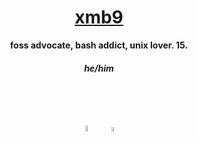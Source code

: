 <h1 align="center"><a href="https://archima.xyz">xmb9</a></h1>
<p align="center"><strong>foss advocate, bash addict, unix lover. 15.<h6 align="center"><strong>he/him</strong><br><br></p></p></strong><br><br></p>
<p align="center">
    	<a href="https://discord.com/users/988950574387068968"><img width="5%" src="https://github.com/user-attachments/assets/32ea7e08-0de3-4d95-b19b-3a0ef4cef049" alt="Discord"></a>
    	&nbsp;&nbsp;&nbsp;
    	<a href="https://archima.xyz"><img width="4%" src="https://github.com/user-attachments/assets/e56e9e34-0ab6-442a-bb03-938d98706ece" alt="Website"></a>
</p>
